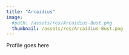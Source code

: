 ```yaml
---
title: "Arcaidius"
image:
  #path: /assets/res/Arcaidius-Bust.png
  thumbnail: /assets/res/Arcaidius-Bust.png
---
```


Profile goes here